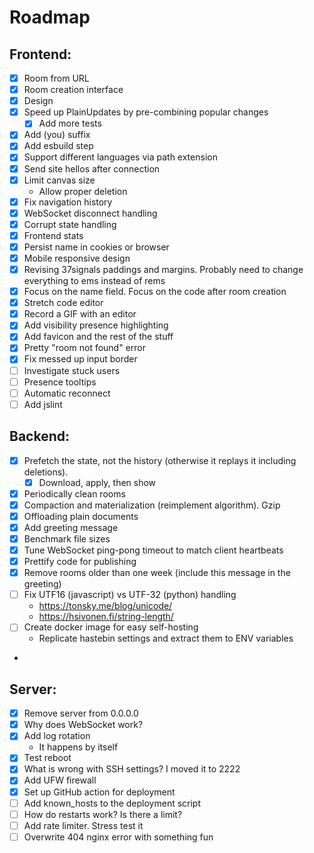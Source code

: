 # Roadmap

## Frontend:

- [x] Room from URL
- [x] Room creation interface
- [x] Design
- [x] Speed up PlainUpdates by pre-combining popular changes
    - [x] Add more tests
- [x] Add (you) suffix
- [x] Add esbuild step
- [x] Support different languages via path extension
- [x] Send site hellos after connection
- [x] Limit canvas size
    - Allow proper deletion
- [x] Fix navigation history
- [x] WebSocket disconnect handling
- [x] Corrupt state handling
- [x] Frontend stats
- [x] Persist name in cookies or browser
- [x] Mobile responsive design
- [x] Revising 37signals paddings and margins. Probably need to change everything to ems instead of rems
- [x] Focus on the name field. Focus on the code after room creation
- [x] Stretch code editor
- [x] Record a GIF with an editor
- [x] Add visibility presence highlighting
- [x] Add favicon and the rest of the stuff
- [x] Pretty "room not found" error
- [x] Fix messed up input border
- [ ] Investigate stuck users
- [ ] Presence tooltips
- [ ] Automatic reconnect
- [ ] Add jslint

## Backend:

- [x] Prefetch the state, not the history (otherwise it replays it including deletions).
    - [x] Download, apply, then show
- [x] Periodically clean rooms
- [x] Compaction and materialization (reimplement algorithm). Gzip
- [x] Offloading plain documents
- [x] Add greeting message
- [x] Benchmark file sizes
- [x] Tune WebSocket ping-pong timeout to match client heartbeats
- [x] Prettify code for publishing
- [x] Remove rooms older than one week (include this message in the greeting)
- [ ] Fix UTF16 (javascript) vs UTF-32 (python) handling
  - https://tonsky.me/blog/unicode/
  - https://hsivonen.fi/string-length/
- [ ] Create docker image for easy self-hosting
  - Replicate hastebin settings and extract them to ENV variables
- 
## Server:

- [x] Remove server from 0.0.0.0
- [x] Why does WebSocket work?
- [x] Add log rotation
    - It happens by itself
- [x] Test reboot
- [x] What is wrong with SSH settings? I moved it to 2222
- [x] Add UFW firewall
- [x] Set up GitHub action for deployment
- [ ] Add known_hosts to the deployment script
- [ ] How do restarts work? Is there a limit?
- [ ] Add rate limiter. Stress test it
- [ ] Overwrite 404 nginx error with something fun